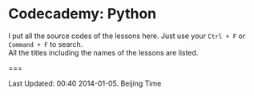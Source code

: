 Codecademy: Python
==================    

I put all the source codes of the lessons here. Just use your `Ctrl + F` or `Command + F` to search.     
All the titles including the names of the lessons are listed.      
       
===     

Last Updated: 00:40 2014-01-05. Beijing Time    
